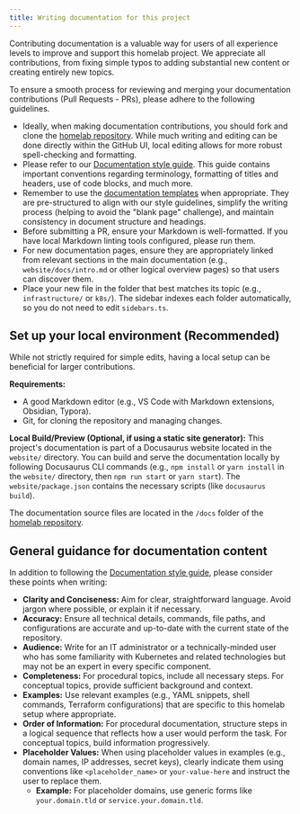 ```yaml
---
title: Writing documentation for this project
---
```


Contributing documentation is a valuable way for users of all experience levels to improve and support this homelab
project. We appreciate all contributions, from fixing simple typos to adding substantial new content or creating
entirely new topics.

To ensure a smooth process for reviewing and merging your documentation contributions (Pull Requests - PRs), please
adhere to the following guidelines.

- Ideally, when making documentation contributions, you should fork and clone the
  [homelab repository](https://github.com/theepicsaxguy/homelab). While much writing and editing can be done directly
  within the GitHub UI, local editing allows for more robust spell-checking and formatting.
- Please refer to our [Documentation style guide](./style-guide.mdx). This guide contains important conventions
  regarding terminology, formatting of titles and headers, use of code blocks, and much more.
- Remember to use the [documentation templates](./templates/index.md) when appropriate. They are pre-structured to align
  with our style guidelines, simplify the writing process (helping to avoid the "blank page" challenge), and maintain
  consistency in document structure and headings.
- Before submitting a PR, ensure your Markdown is well-formatted. If you have local Markdown linting tools configured,
  please run them.
- For new documentation pages, ensure they are appropriately linked from relevant sections in the main documentation (e.g., `website/docs/intro.md` or other logical overview pages) so that users can discover them.
- Place your new file in the folder that best matches its topic (e.g., `infrastructure/` or `k8s/`). The sidebar indexes each folder automatically, so you do not need to edit `sidebars.ts`.

## Set up your local environment (Recommended)

While not strictly required for simple edits, having a local setup can be beneficial for larger contributions.

**Requirements:**

- A good Markdown editor (e.g., VS Code with Markdown extensions, Obsidian, Typora).
- Git, for cloning the repository and managing changes.

**Local Build/Preview (Optional, if using a static site generator):** This project's documentation is part of a Docusaurus website located in the `website/` directory. You can build and serve the documentation locally by following Docusaurus CLI commands (e.g., `npm install` or `yarn install` in the `website/` directory, then `npm run start` or `yarn start`). The `website/package.json` contains the necessary scripts (like `docusaurus build`).

The documentation source files are located in the `/docs` folder of the
[homelab repository](https://github.com/theepicsaxguy/homelab/).

## General guidance for documentation content

In addition to following the [Documentation style guide](./style-guide.mdx), please consider these points when writing:

- **Clarity and Conciseness:** Aim for clear, straightforward language. Avoid jargon where possible, or explain it if
  necessary.
- **Accuracy:** Ensure all technical details, commands, file paths, and configurations are accurate and up-to-date with
  the current state of the repository.
- **Audience:** Write for an IT administrator or a technically-minded user who has some familiarity with Kubernetes and
  related technologies but may not be an expert in every specific component.
- **Completeness:** For procedural topics, include all necessary steps. For conceptual topics, provide sufficient
  background and context.
- **Examples:** Use relevant examples (e.g., YAML snippets, shell commands, Terraform configurations) that are specific
  to this homelab setup where appropriate.
- **Order of Information:** For procedural documentation, structure steps in a logical sequence that reflects how a user
  would perform the task. For conceptual topics, build information progressively.
- **Placeholder Values:** When using placeholder values in examples (e.g., domain names, IP addresses, secret keys),
  clearly indicate them using conventions like `<placeholder_name>` or `your-value-here` and instruct the user to
  replace them.
  - **Example:** For placeholder domains, use generic forms like `your.domain.tld` or `service.your.domain.tld`.

